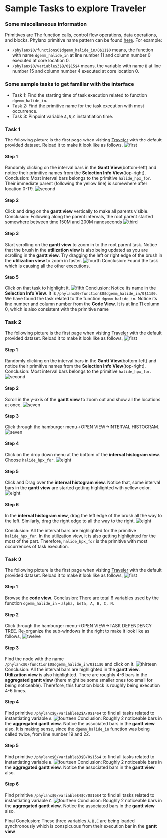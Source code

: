 Sample Tasks to explore Traveler
================================


### Some miscellaneous information
Primitives are The function calls, control flow operations, data operations, and blocks. Phylanx primitive name pattern can be found 
[here](https://github.com/STEllAR-GROUP/phylanx/blob/master/phylanx/execution_tree/compiler/primitive_name.hpp#L20-L43). For example: 
- `/phylanx$0/function$0$dgemm_halide_in/0$11$0` means, the function with name `dgemm_halide_in` at line number 11 and column number 0 executed at core 
location 0.
- `/phylanx$0/variable$3$B/0$15$4` means, the variable with name `B` at line number 15 and column number 4 executed at core location 0.

### Some sample tasks to get familiar with the interface
- Task 1: Find the starting time of task execution related to function `dgemm_halide_in`.
- Task 2: Find the primitive name for the task execution with most occurrence.
- Task 3: Pinpoint variable `A,B,C` instantiation time.

[comment]: <> (&#40;You might want to try doing these tasks in your own before reading through the following description&#41;)
### Task 1
The following picture is the first page when visiting [Traveler](https://traveler-integrated.herokuapp.com) with the default provided dataset. Reload it to 
make it look like as follows,
![first](01.JPG)
#### Step 1
Randomly clicking on the interval bars in the **Gantt View**(bottom-left) and notice their primitive names from the **Selection Info View**(top-right). 
Conclusion: Most interval bars belongs to the primitive `halide_hpx_for`. Their immediate parent (following the yellow line) is somewhere after location 0-T9.
![second](02.JPG)
#### Step 2
Click and drag on the **gantt view** vertically to make all parents visible.
Conclusion: Following along the parent intervals, the root parent started somewhere between time 150M and 200M nanoseconds
![third](03.JPG)
#### Step 3
Start scrolling on the **gantt view** to zoom in to the root parent task. Notice that the brush in the **utilization view** is also being updated as you 
are scrolling in the **gantt view**. Try dragging the left or right edge of the brush  in the **utilization view** to zoom in faster.
![fourth](04.JPG)
Conclusion: Found the task which is causing all the other executions.
#### Step 5
Click on that task to highlight it.
![fifth](05.JPG)
Conclusion: Notice its name in the **Selection Info View**. It is `/phylanx$0/function$0$dgemm_halide_in/0$11$0`. We have found the task related to the 
function `dgemm_halide_in`. Notice its line number and column number from the **Code View**. It is at line 11 column 0, which is also consistent with the 
primitive name

### Task 2
The following picture is the first page when visiting [Traveler](https://traveler-integrated.herokuapp.com) with the default provided dataset. Reload it to
make it look like as follows,
![first](01.JPG)

#### Step 1
Randomly clicking on the interval bars in the **Gantt View**(bottom-left) and notice their primitive names from the **Selection Info View**(top-right).
Conclusion: Most interval bars belongs to the primitive `halide_hpx_for`.
![second](02.JPG)

#### Step 2
Scroll in the y-axis of the **gantt view** to zoom out and show all the locations at once.
![seven](09.JPG)

#### Step 3
Click through the hamburger menu->OPEN VIEW->INTERVAL HISTOGRAM.
![seven](07.png)

#### Step 4
Click on the drop down menu at the bottom of the **interval histogram view**. Choose `halide_hpx_for`.
![eight](08.png)

#### Step 5
Click and Drag over the **interval histogram view**. Notice that, some interval bars in the **gantt view** are started getting highlighted with yellow 
color.
![eight](10.JPG)

#### Step 6
In the **interval histogram view**, drag the left edge of the brush all the way to the left. Similarly, drag the right edge to all the way to the right.
![eight](11.JPG)

Conclusion: All the interval bars are highlighted for the primitive `halide_hpx_for`. In the utilization view, it is also getting highlighted for the most 
of the part. Therefore, `halide_hpx_for` is the primitive with most occurrences of task execution.

### Task 3
The following picture is the first page when visiting [Traveler](https://traveler-integrated.herokuapp.com) with the default provided dataset. Reload it to
make it look like as follows,
![first](01.JPG)

#### Step 1
Browse the **code view**.
Conclusion: There are total 6 variables used by the function `dgemm_halide_in` - `alpha, beta, A, B, C, N`.

#### Step 2
Click through the hamburger menu->OPEN VIEW->TASK DEPENDENCY TREE. Re-organize the sub-windows in the right to make it look like as follows,
![twelve](12.JPG)

#### Step 3
Find the node with the name `/phylanx$0/function$0$dgemm_halide_in/0$11$0` and click on it.
![thirteen](13.JPG)
Conclusion: All the interval bars are highlighted in the **gantt view**. **Utilization view** is also highlighted. There are roughly 4-6 bars in the 
**aggregated gantt view** (there might be some smaller ones too small for being noticeable). Therefore, this function block is roughly being execution 4-6 
times.

#### Step 4
Find primitive `/phylanx$0/variable$2$A/0$14$4` to find all tasks related to instantiating variable `A`.
![fourteen](14.png)
Conclusion: Roughly 2 noticeable bars in the **aggregated gantt view**. Notice the associated bars in the **gantt view** also. It is making sense, since the 
`dgemm_halide_in` function was being called twice, from line number 19 and 22.

#### Step 5
Find primitive `/phylanx$0/variable$3$B/0$15$4` to find all tasks related to instantiating variable `B`.
![fourteen](15.png)
Conclusion: Roughly 2 noticeable bars in the **aggregated gantt view**. Notice the associated bars in the **gantt view** also.

#### Step 6
Find primitive `/phylanx$0/variable$4$C/0$16$4` to find all tasks related to instantiating variable `C`.
![fourteen](15.png)
Conclusion: Roughly 2 noticeable bars in the **aggregated gantt view**. Notice the associated bars in the **gantt view** also.

Final Conclusion: These three variables `A,B,C` are being loaded synchronously which is conspicuous from their execution bar in the **gantt view**